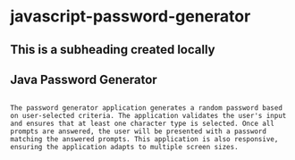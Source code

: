 # javascript-password-generator

## This is a subheading created locally

## Java Password Generator

```

The password generator application generates a random password based on user-selected criteria. The application validates the user's input and ensures that at least one character type is selected. Once all prompts are answered, the user will be presented with a password matching the answered prompts. This application is also responsive, ensuring the application adapts to multiple screen sizes.
```

